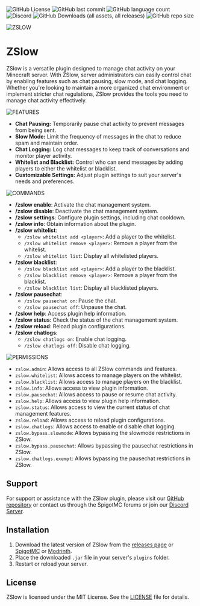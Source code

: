 ![GitHub License](https://img.shields.io/github/license/zuhaz/zslow?style=for-the-badge)
![GitHub last commit](https://img.shields.io/github/last-commit/zuhaz/zslow?style=for-the-badge)
![GitHub language count](https://img.shields.io/github/languages/count/zuhaz/zslow?style=for-the-badge)
![Discord](https://img.shields.io/discord/1220631055845822485?style=for-the-badge&label=Discord%20Server)
![GitHub Downloads (all assets, all releases)](https://img.shields.io/github/downloads/zuhaz/zslow/total?style=for-the-badge)
![GitHub repo size](https://img.shields.io/github/repo-size/zuhaz/zslow?style=for-the-badge)

![ZSLOW](https://cdn.discordapp.com/attachments/1192128307731378266/1220896106251288699/Zslow_Description_Stuff.png?ex=66109b1a&is=65fe261a&hm=79c534fd5adf692544f9fb5512065346f39d7cbeb9dad8985f7243f9f9752a09&)

# ZSlow

ZSlow is a versatile plugin designed to manage chat activity on your Minecraft server. With ZSlow, server administrators can easily control chat by enabling features such as chat pausing, slow mode, and chat logging. Whether you're looking to maintain a more organized chat environment or implement stricter chat regulations, ZSlow provides the tools you need to manage chat activity effectively.

![FEATURES](https://media.discordapp.net/attachments/1192128307731378266/1220899246136365137/ZSlow_Features_Banner.png?ex=66109e07&is=65fe2907&hm=da3c8b36d56f37d79d4b98a17d4605563723a5d90a252ac6706cc40124c9fb61&=&format=webp&quality=lossless&width=1440&height=168)

- **Chat Pausing:** Temporarily pause chat activity to prevent messages from being sent.
- **Slow Mode:** Limit the frequency of messages in the chat to reduce spam and maintain order.
- **Chat Logging:** Log chat messages to keep track of conversations and monitor player activity.
- **Whitelist and Blacklist:** Control who can send messages by adding players to either the whitelist or blacklist.
- **Customizable Settings:** Adjust plugin settings to suit your server's needs and preferences.

![COMMANDS](https://media.discordapp.net/attachments/1192128307731378266/1220898956914200677/ZSlow_Commands_Banner.png?ex=66109dc2&is=65fe28c2&hm=1236a9952d2ea2b7e39c5431904e00ea8b65693a852944278069599849573d60&=&format=webp&quality=lossless&width=1440&height=168)

- **/zslow enable**: Activate the chat management system.
- **/zslow disable**: Deactivate the chat management system.
- **/zslow settings**: Configure plugin settings, including chat cooldown.
- **/zslow info**: Obtain information about the plugin.
- **/zslow whitelist**:
    - `/zslow whitelist add <player>`: Add a player to the whitelist.
    - `/zslow whitelist remove <player>`: Remove a player from the whitelist.
    - `/zslow whitelist list`: Display all whitelisted players.
- **/zslow blacklist**:
    - `/zslow blacklist add <player>`: Add a player to the blacklist.
    - `/zslow blacklist remove <player>`: Remove a player from the blacklist.
    - `/zslow blacklist list`: Display all blacklisted players.
- **/zslow pausechat**:
    - `/zslow pausechat on`: Pause the chat.
    - `/zslow pausechat off`: Unpause the chat.
- **/zslow help**: Access plugin help information.
- **/zslow status**: Check the status of the chat management system.
- **/zslow reload**: Reload plugin configurations.
- **/zslow chatlogs**:
    - `/zslow chatlogs on`: Enable chat logging.
    - `/zslow chatlogs off`: Disable chat logging.


![PERMISSIONS](https://media.discordapp.net/attachments/1192128307731378266/1220898991924056104/ZSlow_Permissions_Banner.png?ex=66109dca&is=65fe28ca&hm=c3190c75f54d191e40e17da1e5132e5bb22f07f16bc29bb0780dc89f99315fc9&=&format=webp&quality=lossless&width=1440&height=168)

- `zslow.admin`: Allows access to all ZSlow commands and features.
- `zslow.whitelist`: Allows access to manage players on the whitelist.
- `zslow.blacklist`: Allows access to manage players on the blacklist.
- `zslow.info`: Allows access to view plugin information.
- `zslow.pausechat`: Allows access to pause or resume chat activity.
- `zslow.help`: Allows access to view plugin help information.
- `zslow.status`: Allows access to view the current status of chat management features.
- `zslow.reload`: Allows access to reload plugin configurations.
- `zslow.chatlogs`: Allows access to enable or disable chat logging.
- `zslow.bypass.slowmode`: Allows bypassing the slowmode restrictions in ZSlow.
- `zslow.bypass.pausechat`:  Allows bypassing the pausechat restrictions in ZSlow.
- `zslow.chatlogs.exempt`: Allows bypassing the pausechat restrictions in ZSlow.

## Support

For support or assistance with the ZSlow plugin, please visit our [GitHub repository](https://github.com/zuhaz/zslow) or contact us through the SpigotMC forums or join our [Discord Server](https://discord.gg/7mhdvfgybX).

## Installation

1. Download the latest version of ZSlow from the [releases page](https://github.com/zuhaz/zslow/releases) or [SpigotMC](https://www.spigotmc.org/resources/zslow.115755/) or [Modrinth](https://modrinth.com/plugin/zslow/). 
2. Place the downloaded `.jar` file in your server's `plugins` folder.
3. Restart or reload your server.


## License

ZSlow is licensed under the MIT License. See the [LICENSE](LICENSE) file for details.
